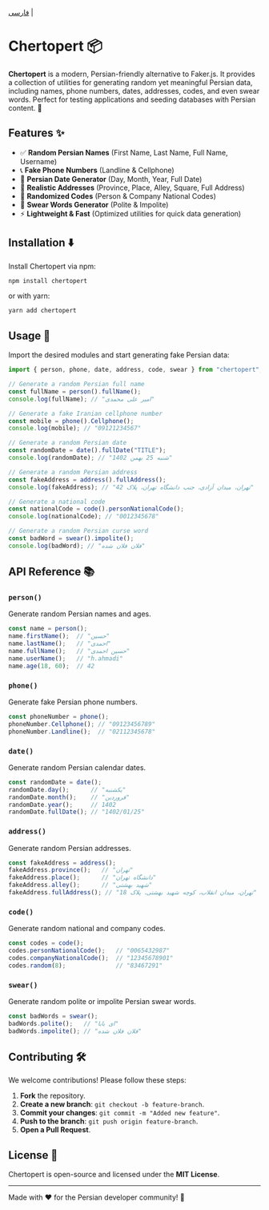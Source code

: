 <p dir="ltr">
    <a href="https://github.com/dnipy/chertopert/blob/main/README.fa.md">فارسی</a> | 
</p>

# Chertopert 📦
<!-- <img src="https://github.com/dnipy/chertopert/data/logo.png" alt="chertopert.js" width="300"> -->

**Chertopert** is a modern, Persian-friendly alternative to Faker.js. It provides a collection of utilities for generating random yet meaningful Persian data, including names, phone numbers, dates, addresses, codes, and even swear words. Perfect for testing applications and seeding databases with Persian content. 🚀

## Features ✨

- ✅ **Random Persian Names** (First Name, Last Name, Full Name, Username)
- 📞 **Fake Phone Numbers** (Landline & Cellphone)
- 📅 **Persian Date Generator** (Day, Month, Year, Full Date)
- 📍 **Realistic Addresses** (Province, Place, Alley, Square, Full Address)
- 🔢 **Randomized Codes** (Person & Company National Codes)
- 🤬 **Swear Words Generator** (Polite & Impolite)
- ⚡ **Lightweight & Fast** (Optimized utilities for quick data generation)

## Installation ⬇️

Install Chertopert via npm:

```bash
npm install chertopert
```

or with yarn:

```bash
yarn add chertopert
```

## Usage 🚀

Import the desired modules and start generating fake Persian data:

```ts
import { person, phone, date, address, code, swear } from "chertopert";

// Generate a random Persian full name
const fullName = person().fullName();
console.log(fullName); // "امیر علی محمدی"

// Generate a fake Iranian cellphone number
const mobile = phone().Cellphone();
console.log(mobile); // "09121234567"

// Generate a random Persian date
const randomDate = date().fullDate("TITLE");
console.log(randomDate); // "شنبه 25 بهمن 1402"

// Generate a random Persian address
const fakeAddress = address().fullAddress();
console.log(fakeAddress); // "تهران، میدان آزادی، جنب دانشگاه تهران، پلاک 42"

// Generate a national code
const nationalCode = code().personNationalCode();
console.log(nationalCode); // "0012345678"

// Generate a random Persian curse word
const badWord = swear().impolite();
console.log(badWord); // "فلان فلان شده"
```

## API Reference 📚

### `person()`

Generate random Persian names and ages.

```ts
const name = person();
name.firstName();  // "حسین"
name.lastName();   // "احمدی"
name.fullName();   // "حسین احمدی"
name.userName();   // "h.ahmadi"
name.age(18, 60);  // 42
```

### `phone()`

Generate fake Persian phone numbers.

```ts
const phoneNumber = phone();
phoneNumber.Cellphone(); // "09123456789"
phoneNumber.Landline();  // "02112345678"
```

### `date()`

Generate random Persian calendar dates.

```ts
const randomDate = date();
randomDate.day();      // "یکشنبه"
randomDate.month();    // "فروردین"
randomDate.year();     // 1402
randomDate.fullDate(); // "1402/01/25"
```

### `address()`

Generate random Persian addresses.

```ts
const fakeAddress = address();
fakeAddress.province();   // "تهران"
fakeAddress.place();      // "دانشگاه تهران"
fakeAddress.alley();      // "شهید بهشتی"
fakeAddress.fullAddress(); // "تهران، میدان انقلاب، کوچه شهید بهشتی، پلاک 18"
```

### `code()`

Generate random national and company codes.

```ts
const codes = code();
codes.personNationalCode();   // "0065432987"
codes.companyNationalCode();  // "12345678901"
codes.random(8);              // "83467291"
```

### `swear()`

Generate random polite or impolite Persian swear words.

```ts
const badWords = swear();
badWords.polite();   // "ای بابا"
badWords.impolite(); // "فلان فلان شده"
```

## Contributing 🛠

We welcome contributions! Please follow these steps:

1. **Fork** the repository.
2. **Create a new branch**: `git checkout -b feature-branch`.
3. **Commit your changes**: `git commit -m "Added new feature"`.
4. **Push to the branch**: `git push origin feature-branch`.
5. **Open a Pull Request**.

## License 📄

Chertopert is open-source and licensed under the **MIT License**.

---

Made with ❤️ for the Persian developer community! 🚀


